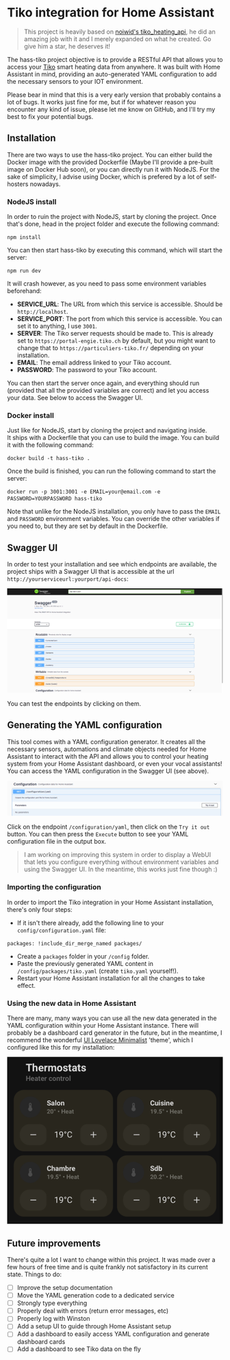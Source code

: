 # Tiko integration for Home Assistant
> This project is heavily based on [noiwid's tiko_heating_api](https://github.com/noiwid/tiko_heating_api), he did an amazing job with it and I merely expanded on what he created. Go give him a star, he deserves it!  
  
The hass-tiko project objective is to provide a RESTful API that allows you to access your [Tiko](https://tiko.fr/) smart heating data from anywhere. It was built with Home Assistant in mind, providing an auto-generated YAML configuration to add the necessary sensors to your IOT environment.  
  
Please bear in mind that this is a very early version that probably contains a lot of bugs. It works just fine for me, but if for whatever reason you encounter any kind of issue, please let me know on GitHub, and I'll try my best to fix your potential bugs.  

## Installation
There are two ways to use the hass-tiko project. You can either build the Docker image with the provided Dockerfile (Maybe I'll provide a pre-built image on Docker Hub soon), or you can directly run it with NodeJS. For the sake of simplicity, I advise using Docker, which is prefered by a lot of self-hosters nowadays.

### NodeJS install
In order to ruin the project with NodeJS, start by cloning the project. Once that's done, head in the project folder and execute the following command:  
```
npm install
```
You can then start hass-tiko by executing this command, which will start the server:
```
npm run dev
```
It will crash however, as you need to pass some environment variables beforehand:  
- **SERVICE_URL**: The URL from which this service is accessible. Should be `http://localhost`.
- **SERVICE_PORT**: The port from which this service is accessible. You can set it to anything, I use `3001`.
- **SERVER**: The Tiko server requests should be made to. This is already set to `https://portal-engie.tiko.ch` by default, but you might want to change that to `https://particuliers-tiko.fr/` depending on your installation.
- **EMAIL**: The email address linked to your Tiko account.
- **PASSWORD**: The password to your Tiko account.  
  
You can then start the server once again, and everything should run (provided that all the provided variables are correct) and let you access your data. See below to access the Swagger UI.

### Docker install
Just like for NodeJS, start by cloning the project and navigating inside.  
It ships with a Dockerfile that you can use to build the image. You can build it with the following command:
```
docker build -t hass-tiko .
```
Once the build is finished, you can run the following command to start the server:  
```
docker run -p 3001:3001 -e EMAIL=your@email.com -e PASSWORD=YOURPASSWORD hass-tiko
```
Note that unlike for the NodeJS installation, you only have to pass the `EMAIL` and `PASSWORD` environment variables. You can override the other variables if you need to, but they are set by default in the Dockerfile.

## Swagger UI
In order to test your installation and see which endpoints are available, the project ships with a Swagger UI that is accessible at the url ``http://yourserviceurl:yourport/api-docs``:
  
![Swagger render](static/swagger.png)  
  
You can test the endpoints by clicking on them.

## Generating the YAML configuration
This tool comes with a YAML configuration generator. It creates all the necessary sensors, automations and climate objects needed for Home Assistant to interact with the API and allows you to control your heating system from your Home Assistant dashboard, or even your vocal assistants!  
You can access the YAML configuration in the Swagger UI (see above). 

![Swagger render](static/yaml.png)
  
Click on the endpoint `/configuration/yaml`, then click on the `Try it out` button. You can then press the `Execute` button to see your YAML configuration file in the output box.  
> I am working on improving this system in order to display a WebUI that lets you configure everything without environment variables and using the Swagger UI. In the meantime, this works just fine though :)  
  
### Importing the configuration
In order to import the Tiko integration in your Home Assistant installation, there's only four steps:
- If it isn't there already, add the following line to your `config/configuration.yaml` file:
```
packages: !include_dir_merge_named packages/
```
- Create a `packages` folder in your `/config` folder.
- Paste the previously generated YAML content in `/config/packages/tiko.yaml` (create `tiko.yaml` yourself!).
- Restart your Home Assistant installation for all the changes to take effect.

### Using the new data in Home Assistant
There are many, many ways you can use all the new data generated in the YAML configuration within your Home Assistant instance. There will probably be a dashboard card generator in the future, but in the meantime, I recommend the wonderful [UI Lovelace Minimalist](https://github.com/UI-Lovelace-Minimalist/UI) 'theme', which I configured like this for my installation:  

![Home Assistant render](static/ha.jpg)

## Future improvements
There's quite a lot I want to change within this project. It was made over a few hours of free time and is quite frankly not satisfactory in its current state. Things to do:  
- [ ] Improve the setup documentation
- [ ] Move the YAML generation code to a dedicated service
- [ ] Strongly type everything
- [ ] Properly deal with errors (return error messages, etc)
- [ ] Properly log with Winston
- [ ] Add a setup UI to guide through Home Assistant setup
- [ ] Add a dashboard to easily access YAML configuration and generate dashboard cards
- [ ] Add a dashboard to see Tiko data on the fly
